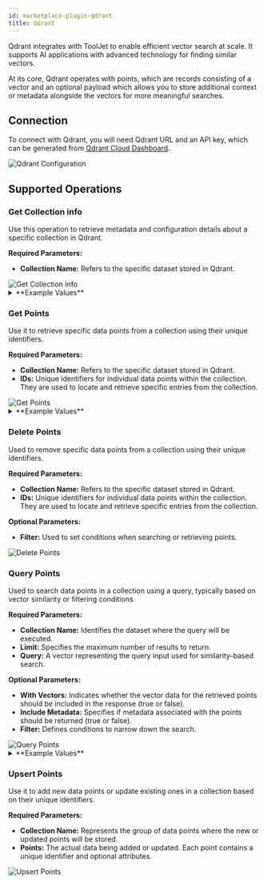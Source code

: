 ```yaml
---
id: marketplace-plugin-qdrant
title: Qdrant
---
```


Qdrant integrates with ToolJet to enable efficient vector search at scale. It supports AI applications with advanced technology for finding similar vectors.

At its core, Qdrant operates with points, which are records consisting of a vector and an optional payload which allows you to store additional context or metadata alongside the vectors for more meaningful searches.

## Connection

To connect with Qdrant, you will need Qdrant URL and an API key, which can be generated from [Qdrant Cloud Dashboard](https://qdrant.to/cloud).

<img className="screenshot-full" src="/img/marketplace/plugins/qdrant/config.png" alt="Qdrant Configuration" />

## Supported Operations

### Get Collection info

Use this operation to retrieve metadata and configuration details about a specific collection in Qdrant.

**Required Parameters:**

- **Collection Name:** Refers to the specific dataset stored in Qdrant.

<img className="screenshot-full" src="/img/marketplace/plugins/qdrant/get-collection-info.png" alt="Get Collection Info" />

<details>
<summary>**Example Values**</summary>
```yaml
{
    "status": "green",
    "optimizer_status": "ok",
    "indexed_vectors_count": 5417,
    "points_count": 5412,
    "segments_count": 2,
    "config": {
        "params": {
            "vectors": {
                "size": 512,
                "distance": "Cosine"
            },
            "shard_number": 1,
            "replication_factor": 1,
            "write_consistency_factor": 1,
            "on_disk_payload": true
        },
        "hnsw_config": {
            "m": 16,
            "ef_construct": 100,
            "full_scan_threshold": 10000,
            "max_indexing_threads": 0,
            "on_disk": false
        },
        "optimizer_config": {
            "deleted_threshold": 0.2,
            "vacuum_min_vector_number": 1000,
            "default_segment_number": 2,
            "max_segment_size": null,
            "memmap_threshold": null,
            "indexing_threshold": 1000,
            "flush_interval_sec": 5,
            "max_optimization_threads": null
        },
        "wal_config": {
            "wal_capacity_mb": 1,
            "wal_segments_ahead": 0
        },
        "quantization_config": null,
        "strict_mode_config": {
            "enabled": false
        }
    },
    "payload_schema": {}
}
```
</details>

### Get Points

Use it to retrieve specific data points from a collection using their unique identifiers.

**Required Parameters:**

- **Collection Name:** Refers to the specific dataset stored in Qdrant.
- **IDs:** Unique identifiers for individual data points within the collection. They are used to locate and retrieve specific entries from the collection.

<img className="screenshot-full" src="/img/marketplace/plugins/qdrant/get-points.png" alt="Get Points" />

<details>
<summary>**Example Values**</summary>

```yaml
[{
    "id": 1,
    "payload": {
        "file_name": "text.jpeg",
        "image_url": "https://storage.googleapis.com/demo-midjourney/.jpeg",
        "name": "Catherine Hyde",
        "url": "/styles/catherine-hyde"
    },
    "vector": [0.043383807, -0.06374442, -0.013710048, -0.0332631, 0.013115806, -0.018017521, -0.01306308, -0.030214038, 0.009868348, 0.02169504, -0.009813371, -0.033448037, 0.004893773, -0.009090395...]
}]
```
</details>

### Delete Points

Used to remove specific data points from a collection using their unique identifiers.

**Required Parameters:**

- **Collection Name:** Refers to the specific dataset stored in Qdrant.
- **IDs:** Unique identifiers for individual data points within the collection. They are used to locate and retrieve specific entries from the collection.

**Optional Parameters:**

- **Filter:** Used to set conditions when searching or retrieving points.

<img className="screenshot-full" src="/img/marketplace/plugins/qdrant/delete-points.png" alt="Delete Points" />

### Query Points

Used to search data points in a collection using a query, typically based on vector similarity or filtering conditions.

**Required Parameters:**

- **Collection Name:** Identifies the dataset where the query will be executed.
- **Limit:** Specifies the maximum number of results to return.
- **Query:** A vector representing the query input used for similarity-based search.

**Optional Parameters:**

- **With Vectors:** Indicates whether the vector data for the retrieved points should be included in the response (true or false).
- **Include Metadata:** Specifies if metadata associated with the points should be returned (true or false).
- **Filter:** Defines conditions to narrow down the search.

<img className="screenshot-full" src="/img/marketplace/plugins/qdrant/query-points.png" alt="Query Points" />

<details>
<summary>**Example Values**</summary>

```yaml
[{
    "id": 2589,
    "version": 124,
    "score": 0.1293197
}, {
    "id": 2274,
    "version": 111,
    "score": 0.12669206
}, {
    "id": 2612,
    "version": 124,
    "score": 0.12196793
}]
```
</details>

### Upsert Points

Use it to add new data points or update existing ones in a collection based on their unique identifiers.

**Required Parameters:**

- **Collection Name:** Represents the group of data points where the new or updated points will be stored.
- **Points:** The actual data being added or updated. Each point contains a unique identifier and optional attributes.

<img className="screenshot-full" src="/img/marketplace/plugins/qdrant/upsert-points.png" alt="Upsert Points" />
